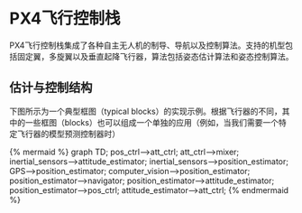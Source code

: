 #  PX4飞行控制栈

PX4飞行控制栈集成了各种自主无人机的制导、导航以及控制算法。支持的机型包括固定翼，多旋翼以及垂直起降飞行器，算法包括姿态估计算法和姿态控制算法。

## 估计与控制结构

下图所示为一个典型框图（typical blocks）的实现示例。根据飞行器的不同，其中的一些框图（blocks）也可以组成一个单独的应用（例如，当我们需要一个特定飞行器的模型预测控制器时）

{% mermaid %}
graph TD;
  pos_ctrl-->att_ctrl;
  att_ctrl-->mixer;
  inertial_sensors-->attitude_estimator;
  inertial_sensors-->position_estimator;
  GPS-->position_estimator;
  computer_vision-->position_estimator;
  position_estimator-->navigator;
  position_estimator-->attitude_estimator;
  position_estimator-->pos_ctrl;
  attitude_estimator-->att_ctrl;
{% endmermaid %}
